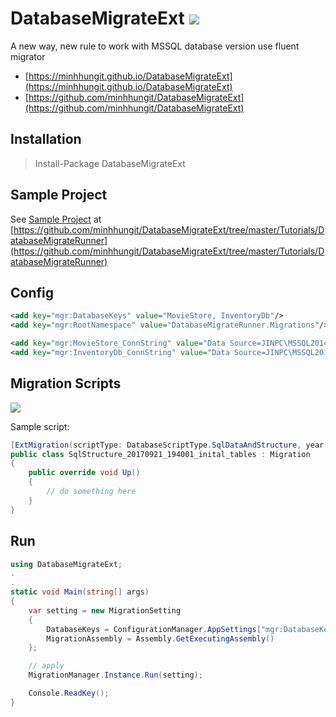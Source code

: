 # DatabaseMigrateExt <img src="https://ci.appveyor.com/api/projects/status/el1b0f9rrgup8vgv?svg=true" />
A new way, new rule to work with MSSQL database version use fluent migrator
- [https://minhhungit.github.io/DatabaseMigrateExt](https://minhhungit.github.io/DatabaseMigrateExt)
- [https://github.com/minhhungit/DatabaseMigrateExt](https://github.com/minhhungit/DatabaseMigrateExt)


## Installation
>Install-Package DatabaseMigrateExt


## Sample Project

See [Sample Project](https://github.com/minhhungit/DatabaseMigrateExt/tree/master/Tutorials/DatabaseMigrateRunner) at [https://github.com/minhhungit/DatabaseMigrateExt/tree/master/Tutorials/DatabaseMigrateRunner](https://github.com/minhhungit/DatabaseMigrateExt/tree/master/Tutorials/DatabaseMigrateRunner)


## Config
```xml
<add key="mgr:DatabaseKeys" value="MovieStore, InventoryDb"/>
<add key="mgr:RootNamespace" value="DatabaseMigrateRunner.Migrations"/>

<add key="mgr:MovieStore_ConnString" value="Data Source=JINPC\MSSQL2014;Initial Catalog=FirstDb;User ID=u;Password=p;Connection Timeout=6000;"/>
<add key="mgr:InventoryDb_ConnString" value="Data Source=JINPC\MSSQL2014;Initial Catalog=SecondDb;User ID=u;Password=p;Connection Timeout=6000;"/>
```


## Migration Scripts
<img src="https://raw.githubusercontent.com/minhhungit/DatabaseMigrateExt/master/wiki/sample%20migration%20structure.png" />

Sample script:
```c#
[ExtMigration(scriptType: DatabaseScriptType.SqlDataAndStructure, year: 2017, month: 9, day: 21, hour: 19, minute: 40, second: 01)]
public class SqlStructure_20170921_194001_inital_tables : Migration
{
    public override void Up()
    {
        // do something here
    }
}
```


## Run
```c#
using DatabaseMigrateExt;
.
.
static void Main(string[] args)
{
    var setting = new MigrationSetting
    {
        DatabaseKeys = ConfigurationManager.AppSettings["mgr:DatabaseKeys"].Split(',').Select(p => p.Trim()).ToList(),
        MigrationAssembly = Assembly.GetExecutingAssembly()
    };

    // apply
    MigrationManager.Instance.Run(setting);

    Console.ReadKey();
}
```
